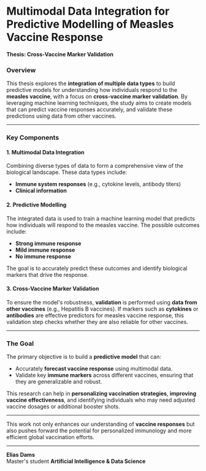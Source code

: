 # Multimodal Data Integration for Predictive Modelling of Measles Vaccine Response  
**Thesis: Cross-Vaccine Marker Validation**

### Overview  
This thesis explores the **integration of multiple data types** to build predictive models for 
understanding how individuals respond to the **measles vaccine**, with a focus on **cross-vaccine marker validation**. 
By leveraging machine learning techniques, the study aims to create models that can predict vaccine 
responses accurately, and validate these predictions using data from other vaccines.

---

### Key Components

#### **1. Multimodal Data Integration**  
Combining diverse types of data to form a comprehensive view of the biological landscape. These data types include:
- **Immune system responses** (e.g., cytokine levels, antibody titers)
- **Clinical information**

#### **2. Predictive Modelling**  
The integrated data is used to train a machine learning model that predicts how individuals will respond to the 
measles vaccine. The possible outcomes include:
- **Strong immune response**
- **Mild immune response**
- **No immune response**

The goal is to accurately predict these outcomes and identify biological markers that drive the response.

#### **3. Cross-Vaccine Marker Validation**  
To ensure the model's robustness, **validation** is performed using **data from other vaccines** 
(e.g., Hepatitis B vaccines). If markers such as **cytokines** or **antibodies** are effective predictors 
for measles vaccine response, this validation step checks whether they are also reliable for other vaccines.

---

### The Goal

The primary objective is to build a **predictive model** that can:
- Accurately **forecast vaccine response** using multimodal data.
- Validate key **immune markers** across different vaccines, ensuring that they are generalizable and robust.

This research can help in **personalizing vaccination strategies**, **improving vaccine effectiveness**, 
and identifying individuals who may need adjusted vaccine dosages or additional booster shots.

---

This work not only enhances our understanding of **vaccine responses** but also pushes forward the potential 
for personalized immunology and more efficient global vaccination efforts.

---

**Elias Dams**  
Master's student **Artificial Intelligence & Data Science**
